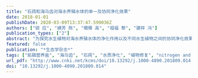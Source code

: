 ```yaml
---
title: "石莼和海马齿对海水养殖水体的单一及协同净化效果"
date: 2018-01-01
publishDate: 2020-03-09T13:37:47.599036Z
authors: ["锐 应", "婧芳 陈", "珊珊 高", "祖福 黎", "建祥 冯"]
publication_types: ["2"]
abstract: "为探究水生植物对海水养殖水体的净化作用以及不同水生植物之间的协同净化效果,本研究开展了石莼单一处理、海马齿单一处理以及海马齿与石莼协同处理海水养殖水体实验。结果表明:不同种植密度的石莼均可显著改善水质,其中2.0 g·L~(-1)的种植密度最为合适,处理12 d后,对COD、无机磷、铵氮和总氮的去除率分别达到41.7%、76.9%、81.8%和67.2%;不同种植密度的海马齿同样显著改善水质,其中4.8 g·L~(-1)的种植密度最为合适,在处理12 d后,对COD、无机磷、铵氮和总氮的去除率分别达到49.0%、20.8%、98.5%和55.9%;海马齿与石莼协同处理对COD、无机磷、铵氮和总氮的去除率分别达到了36.7%、100.0%、100.0%和88.8%,表明不同类型水生植物混合种植能够有效提高其对养殖水体的净化能力。本研究表明,石莼及海马齿均能改善养殖水体水质,且适当的密度与合理的搭配能够有效促进植物修复效果。"
featured: false
publication: "*生态学杂志*"
tags: ["氮磷营养盐", "海马齿", "石莼", "水质净化", "植物修复", "nitrogen and phosphorus nutrients", "phytoremediation", "Sesuvium portulacastrum", "Ulva lactuca", "water purification"]
url_pdf: "http://www.cnki.net/kcms/doi/10.13292/j.1000-4890.201809.014.html"
doi: "10.13292/j.1000-4890.201809.014"
---
```


